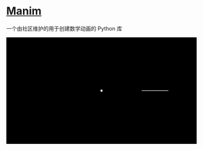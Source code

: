 





# [Manim](https://www.manim.community/)

一个由社区维护的用于创建数学动画的 Python 库

![img](images/955219194bd84a53a21d2a802f56edfc.gif)



